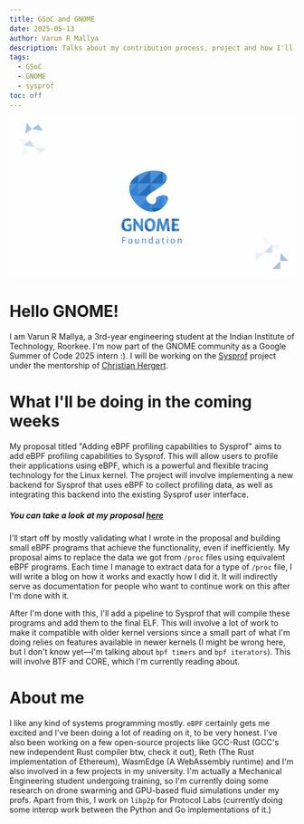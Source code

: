 ```yaml
---
title: GSoC and GNOME
date: 2025-05-13
author: Varun R Mallya
description: Talks about my contribution process, project and how I'll be working on it
tags:
  - GSoC
  - GNOME
  - sysprof
toc: off
---
```


![alt text](gnome.gif)

# Hello GNOME!

I am Varun R Mallya, a 3rd-year engineering student at the Indian Institute of Technology, Roorkee. I'm now part of the GNOME community as a Google Summer of Code 2025 intern :). I will be working on the [Sysprof](https://gitlab.gnome.org/GNOME/sysprof) project under the mentorship of [Christian Hergert](https://gitlab.gnome.org/chergert).

# What I'll be doing in the coming weeks

My proposal titled "Adding eBPF profiling capabilities to Sysprof" aims to add eBPF profiling capabilities to Sysprof. This will allow users to profile their applications using eBPF, which is a powerful and flexible tracing technology for the Linux kernel. The project will involve implementing a new backend for Sysprof that uses eBPF to collect profiling data, as well as integrating this backend into the existing Sysprof user interface.

##### You can take a look at my proposal [here](https://gitlab.gnome.org/varunrmallya/gsoc-proposal-sysprof-2025/-/blob/main/gsoc_proposal.pdf?ref_type=heads)

I'll start off by mostly validating what I wrote in the proposal and building small eBPF programs that achieve the functionality, even if inefficiently. My proposal aims to replace the data we got from `/proc` files using equivalent eBPF programs. Each time I manage to extract data for a type of `/proc` file, I will write a blog on how it works and exactly how I did it. It will indirectly serve as documentation for people who want to continue work on this after I'm done with it.

After I'm done with this, I'll add a pipeline to Sysprof that will compile these programs and add them to the final ELF. This will involve a lot of work to make it compatible with older kernel versions since a small part of what I'm doing relies on features available in newer kernels (I might be wrong here, but I don't know yet—I'm talking about `bpf timers` and `bpf iterators`). This will involve BTF and CORE, which I'm currently reading about.

# About me

I like any kind of systems programming mostly. `eBPF` certainly gets me excited and I've been doing a lot of reading on it, to be very honest. I've also been working on a few open-source projects like GCC-Rust (GCC's new independent Rust compiler btw, check it out), Reth (The Rust implementation of Ethereum), WasmEdge (A WebAssembly runtime) and I'm also involved in a few projects in my university. I'm actually a Mechanical Engineering student undergoing training, so I'm currently doing some research on drone swarming and GPU-based fluid simulations under my profs. Apart from this, I work on `libp2p` for Protocol Labs (currently doing some interop work between the Python and Go implementations of it.)
